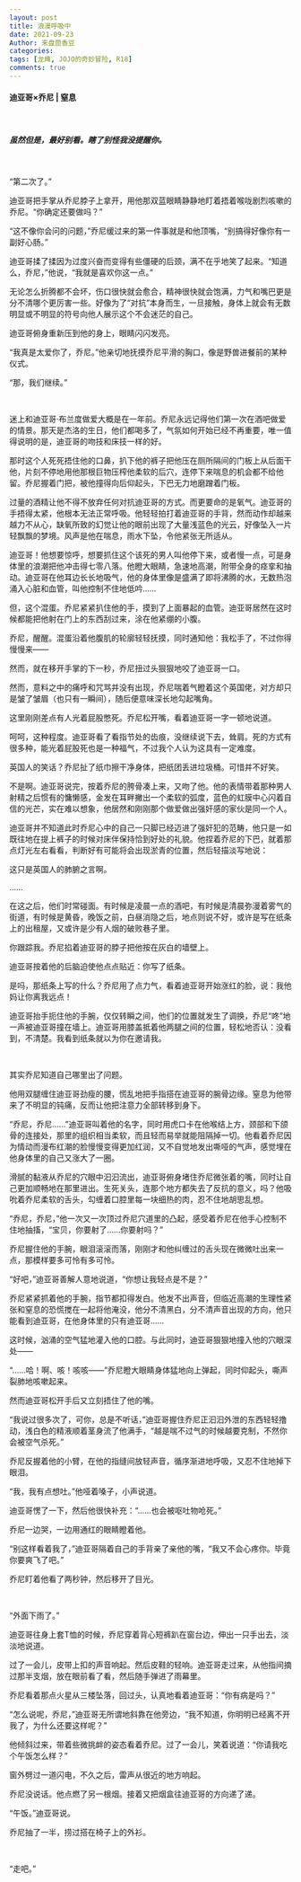 ```yaml
---
layout: post
title: 浪漫呼吸中
date: 2021-09-23
Author: 来盘茴香豆
categories: 
tags: [龙瘫, JOJO的奇妙冒险, R18]
comments: true
--- 
```



#### 迪亚哥×乔尼 | 窒息

<br/>

##### 虽然但是，最好别看。瞎了别怪我没提醒你。

<br/>

“第二次了。”

迪亚哥把手掌从乔尼脖子上拿开，用他那双蓝眼睛静静地盯着捂着喉咙剧烈咳嗽的乔尼。“你确定还要做吗？”

“这不像你会问的问题，”乔尼缓过来的第一件事就是和他顶嘴，“别搞得好像你有一副好心肠。”

迪亚哥揉了揉因为过度兴奋而变得有些僵硬的后颈，满不在乎地笑了起来。“知道么，乔尼，”他说，“我就是喜欢你这一点。”

无论怎么折腾都不会坏，伤口很快就会愈合，精神很快就会饱满，力气和嘴巴更是分不清哪个更厉害一些。好像为了“对抗”本身而生，一旦接触，身体上就会有无数明显或不明显的符号向他人展示这个不会迷茫的自己。

迪亚哥俯身重新压到他的身上，眼睛闪闪发亮。

“我真是太爱你了，乔尼。”他亲切地抚摸乔尼平滑的胸口，像是野兽进餐前的某种仪式。

“那，我们继续。”

<br/>

迷上和迪亚哥·布兰度做爱大概是在一年前。乔尼永远记得他们第一次在酒吧做爱的情景。那天是杰洛的生日，他们都喝多了，气氛如何开始已经不再重要，唯一值得说明的是，迪亚哥的吻技和床技一样的好。

那时这个人死死捂住他的口鼻，扒下他的裤子把他压在厕所隔间的门板上从后面干他，片刻不停地用他那根巨物压榨他柔软的后穴，连停下来喘息的机会都不给他留。乔尼握着门把，被他撞得向后仰起头，下巴无力地磨蹭着门板。

过量的酒精让他不得不放弃任何对抗迪亚哥的方式。而更要命的是氧气。迪亚哥的手捂得太紧，他根本无法正常呼吸。他轻轻拍打着迪亚哥的手背，然而动作却越来越力不从心，缺氧所致的幻觉让他的眼前出现了大量浅蓝色的光云，好像坠入一片轻飘飘的梦境。风声是他在喘息，雨水下坠，令他紧张无所适从。

迪亚哥！他想要惊呼，想要抓住这个该死的男人叫他停下来，或者慢一点，可是身体里的浪潮把他冲击得七零八落。他瞪大眼睛，急速地高潮，附带全身的痉挛和抽动。迪亚哥在他耳边长长地吸气，他的身体里像是盛满了即将沸腾的水，无数热泡涌入心脏和血管，叫他控制不住地低吟……

但，这个混蛋。乔尼紧紧扒住他的手，摸到了上面暴起的血管。迪亚哥居然在这时候都能把他射在门上的东西刮过来，涂在他紧绷的小腹。

乔尼，醒醒。混蛋沿着他腹肌的轮廓轻轻抚摸，同时通知他：我松手了，不过你得慢慢来——

然而，就在移开手掌的下一秒，乔尼扭过头狠狠地咬了迪亚哥一口。

然而，意料之中的痛呼和咒骂并没有出现，乔尼喘着气瞪着这个英国佬，对方却只是皱了皱眉（也只有一瞬间），随后便意味深长地勾起嘴角。

这里刚刚差点有人光着屁股憋死。乔尼松开嘴，看着迪亚哥一字一顿地说道。

呵呵，这种程度。迪亚哥看了看指节处的齿痕，没继续说下去，耸肩。死的方式有很多种，能光着屁股死也是一种福气，不过我个人认为这具有一定难度。

英国人的笑话？乔尼扯了纸巾擦干净身体，把纸团丢进垃圾桶。可惜并不好笑。

不是啊。迪亚哥说完，按着乔尼的胯骨凑上来，又吻了他。他的表情带着那种男人射精之后惯有的慵懒感，金发在耳畔撇出一个柔软的弧度，蓝色的虹膜中心闪着自信的光芒，实在难以想象，他居然和刚刚那个做爱做出强奸感的家伙是同一个人。

迪亚哥并不知道此时乔尼心中的自己一只脚已经迈进了强奸犯的范畴，他只是一如既往地在提上裤子的时候对床伴保持恰到好处的礼貌。他捏着乔尼的下巴，就着那点灯光左右看看，判断好有可能将会出现淤青的位置，然后轻描淡写地说：

这只是英国人的肺腑之言啊。

……

在这之后，他们时常碰面。有时候是凌晨一点的酒吧，有时候是清晨弥漫着雾气的街道，有时候是黄昏，晚饭之前，白昼消隐之后，地点则说不好，或许是写在纸条上的出租屋，又或许是少有人烟的破败巷子里。

你跟踪我。乔尼掐着迪亚哥的脖子把他按在灰白的墙壁上。

迪亚哥按着他的后脑迫使他点点贴近：你写了纸条。

是吗，那纸条上写的什么？乔尼用了点力气，看着迪亚哥开始涨红的脸，说：我他妈让你离我远点！

迪亚哥抬手扼住他的手腕，仅仅转瞬之间，他们的位置就发生了调换，乔尼“咚”地一声被迪亚哥撞在墙上。迪亚哥用膝盖抵着他两腿之间的位置，轻松地否认：没看到，不清楚。我看到纸条就以为你在邀请我。

 <br/>

其实乔尼知道自己哪里出了问题。

他用双腿缠住迪亚哥劲瘦的腰，慌乱地把手指搭在迪亚哥的腕骨边缘。窒息为他带来了不明显的钝痛，反而让他把注意力全部转移到身下。

“乔尼，乔尼……”迪亚哥叫着他的名字，同时用虎口卡在他喉结上方，颈部和下颌骨的连接处，那里的组织相当柔软，而且轻而易举就能阻隔掉一切。他看着乔尼因为情动而漫布红潮的脸慢慢变得更加红润，又不自觉地发出嘶哑的气声，感觉埋在他身体里的自己又涨大了一圈。

滑腻的黏液从乔尼的穴眼中汩汩流出，迪亚哥俯身堵住乔尼微张着的嘴，同时让自己更加顺畅地在那里进出。生死关头，连那个地方都失去了反抗的意义，吗？他吸吮着乔尼柔软的舌头，勾缠着口腔里每一块细热的肉，忍不住地胡思乱想。

“乔尼，乔尼，”他一次又一次顶过乔尼穴道里的凸起，感受着乔尼在他手心控制不住地抽搐，“宝贝，你要射了……你要射吗？”

乔尼握住他的手腕，眼泪滚滚而落，刚刚才和他纠缠过的舌头现在微微吐出来一点，那模样要多可怜有多可怜。

“好吧，”迪亚哥善解人意地说道，“你想让我轻点是不是？”

乔尼紧紧抓着他的手腕，指节都扣得发白。他发不出声音，但临近高潮的生理性紧张和窒息的恐慌搅在一起将他淹没，他分不清黑白，分不清声音出现的方向，他只能看到迪亚哥，在他身体里的只有迪亚哥……

这时候，汹涌的空气猛地灌入他的口腔。与此同时，迪亚哥狠狠地撞入他的穴眼深处——

“……哈！啊、咳！咳咳——”乔尼瞪大眼睛身体猛地向上弹起，同时仰起头，嘶声裂肺地咳嗽起来。

然而迪亚哥松开手后又立刻捂住了他的嘴。

“我说过很多次了，可你，总是不听话，”迪亚哥握住乔尼正汩汩外泄的东西轻轻撸动，浅白色的精液顺着茎身流了他满手，“越是喘不过气的时候越要克制，不然你会被空气杀死。”

乔尼反握着他的小臂，在他的指缝间放轻声音，循序渐进地呼吸，又忍不住地掉下眼泪。

“我，我有点想吐。”他哑着嗓子，小声说道。

迪亚哥愣了一下，然后他很快补充：“……也会被呕吐物呛死。”

乔尼一边哭，一边用通红的眼睛瞪着他。

“别这样看着我了，”迪亚哥隔着自己的手背亲了亲他的嘴，“我又不会心疼你。毕竟你要爽飞了吧。”

乔尼盯着他看了两秒钟，然后移开了目光。

 <br/>

“外面下雨了。”

迪亚哥往身上套T恤的时候，乔尼穿着背心短裤趴在窗台边，伸出一只手出去，淡淡地说道。

过了一会儿，皮带上扣的声音响起。然后皮鞋的轻响。迪亚哥走过来，从他指间摘过那半支烟，放在眼前看了看，然后随手弹进了雨幕里。

乔尼看着那点火星从三楼坠落，回过头，认真地看着迪亚哥：“你有病是吗？”

“怎么说呢，乔尼，”迪亚哥无所谓地斜靠在他旁边，“我不知道，你明明已经离不开我了，为什么还要这样呢？”

他倾斜过来，带着些微挑衅的姿态看着乔尼。过了一会儿，笑着说道：“你请我吃个午饭怎么样？”

窗外劈过一道闪电，不久之后，雷声从很近的地方响起。

乔尼没说话。他点燃了另一根烟。接着又把烟盒往迪亚哥的方向递了递。

“午饭。”迪亚哥说。

乔尼抽了一半，捞过搭在椅子上的外衫。

 <br/>

“走吧。”

 <br/>
